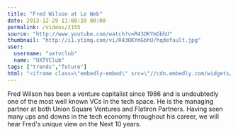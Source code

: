 ```yaml
---
title: "Fred Wilson at Le Web"
date: 2013-12-29 11:08:10 00:00
permalink: /videos/2155
source: "http://www.youtube.com/watch?v=R43OKYmGbhU"
thumbnail: "http://i1.ytimg.com/vi/R43OKYmGbhU/hqdefault.jpg"
user:
  username: "uxtvclub"
  name: "UXTVClub"
tags: ["trends","future"]
html: "<iframe class=\"embedly-embed\" src=\"//cdn.embedly.com/widgets/media.html?src=http%3A%2F%2Fwww.youtube.com%2Fembed%2FR43OKYmGbhU%3Fwmode%3Dtransparent%26feature%3Doembed&url=http%3A%2F%2Fwww.youtube.com%2Fwatch%3Fv%3DR43OKYmGbhU&image=http%3A%2F%2Fi1.ytimg.com%2Fvi%2FR43OKYmGbhU%2Fhqdefault.jpg&key=950020ba825211e1a0764040d3dc5c07&type=text%2Fhtml&schema=youtube\" width=\"854\" height=\"480\" scrolling=\"no\" frameborder=\"0\" allowfullscreen></iframe>"
---
```


Fred Wilson has been a venture capitalist since 1986 and is undoubtedly one of the most well known VCs in the tech space.  He is the managing partner at both Union Square Ventures and Flatiron Partners. Having seen many ups and downs in the tech economy throughout his career, we will hear Fred's unique view on the Next 10 years.